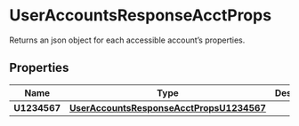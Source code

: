 

# UserAccountsResponseAcctProps

Returns an json object for each accessible account’s properties.

## Properties

| Name | Type | Description | Notes |
|------------ | ------------- | ------------- | -------------|
|**U1234567** | [**UserAccountsResponseAcctPropsU1234567**](UserAccountsResponseAcctPropsU1234567.md) |  |  [optional] |



